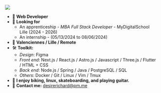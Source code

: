 [<img src="https://img.shields.io/badge/linkedin-%230077B5.svg?&style=for-the-badge&logo=linkedin&logoColor=white&color=yellow" />](https://www.linkedin.com/in/desirerichard/)

- 💼 **Web Developer**
- 🔎 **Looking for**
	- An apprenticeship - *MBA Full Stack Developer* - MyDigitalSchool Lille (2024 - 2026)
	- An internship - (05/13/2024 to 08/06/2024)
- 📍 **Valenciennes / Lille / Remote**
- 🛠 **Toolkit:**
	- *Design*:  Figma
	- *Front end*: Next.js / React.js / Astro.js / Javascript / Three.js / Flutter / HTML + CSS
	- *Back end*: Node.js / Spring / Java / PostgreSQL / SQL
	- *Others*: Docker / Git / Linux / Vim / Tmux
- 🌲 **I enjoy biking, linux, skateboarding, and playing guitar.**
- 📧 **Contact me:** [desirerichard@pm.me](mailto:desirerichard@pm.me)
